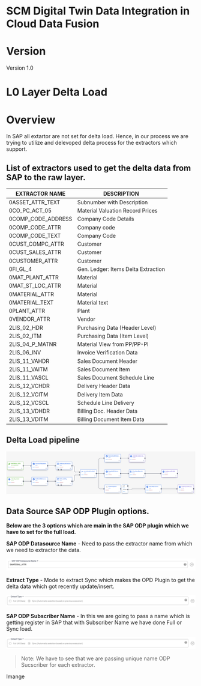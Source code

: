 # SCM Digital Twin Data Integration in Cloud Data Fusion


# Version

Version 1.0
 
# L0 Layer Delta Load
# Overview

In SAP all extartor are not set for delta load. Hence, in our process we are trying to utilize and delevoped delta process for the extractors which support.
  
  
  ## List of extractors used to get the delta data from SAP to the raw layer.

| EXTRACTOR NAME       | DESCRIPTION                               |
|----------------------|-------------------------------------------|
| 0ASSET_ATTR_TEXT     | Subnumber with Description                |
| 0CO_PC_ACT_05        | Material Valuation Record Prices          |
| 0COMP_CODE_ADDRESS   | Company Code Details                      |
| 0COMP_CODE_ATTR      | Company code                              |
| 0COMP_CODE_TEXT      | Company Code                              |
| 0CUST_COMPC_ATTR     | Customer                                  |
| 0CUST_SALES_ATTR     | Customer                                  |
| 0CUSTOMER_ATTR       | Customer                                  |
| 0FI_GL_4             | Gen. Ledger: Items Delta Extraction       |
| 0MAT_PLANT_ATTR      | Material                                  |
| 0MAT_ST_LOC_ATTR     | Material                                  |
| 0MATERIAL_ATTR       | Material                                  |
| 0MATERIAL_TEXT       | Material text                             |
| 0PLANT_ATTR          | Plant                                     |
| 0VENDOR_ATTR         | Vendor                                    |
| 2LIS_02_HDR          | Purchasing Data (Header Level)            |
| 2LIS_02_ITM          | Purchasing Data (Item Level)              |
| 2LIS_04_P_MATNR      | Material View from PP/PP-PI               |
| 2LIS_06_INV          | Invoice Verification Data                 |
| 2LIS_11_VAHDR        | Sales Document Header                     |
| 2LIS_11_VAITM        | Sales Document Item                       |
| 2LIS_11_VASCL        | Sales Document Schedule Line              |
| 2LIS_12_VCHDR        | Delivery Header Data                      |
| 2LIS_12_VCITM        | Delivery Item Data                        |
| 2LIS_12_VCSCL        | Schedule Line Delivery                    |
| 2LIS_13_VDHDR        | Billing Doc. Header Data                  |
| 2LIS_13_VDITM        | Billing Document Item Data                |
  
 ## Delta Load pipeline 
 
![](images/DeltaLoad.png)

## Data Source SAP ODP Plugin options.  

**Below are the 3 options which are main in the SAP ODP plugin which we have to set for the full load.**

**SAP ODP Datasource Name** - Need to pass the extractor name from which we need to extractor the data.

![](images/ODPDataSource.png)

**Extract Type** - Mode to extract Sync which makes the OPD Plugin to get the delta data which got recently update/insert.

![](images/DeltaLoadExtractType.png)

**SAP ODP Subscriber Name** - In this we are going to pass a name which is getting register in SAP that with Subscriber Name we have done Full or Sync load.

![](images/DeltaLoadExtractType.png)

> Note: We have to see that we are passing unique name ODP Sucscriber for each extractor.
  
Imange

